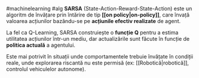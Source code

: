 #machinelearning #alg 
**SARSA** (State-Action-Reward-State-Action) este un algoritm de învățare prin întărire de tip **[[on policy|on-policy]]**, care învață valoarea acțiunilor bazându-se pe **acțiunile efectiv realizate** de agent.

La fel ca Q-Learning, SARSA construiește o **funcție Q** pentru a estima utilitatea acțiunilor într-un mediu, dar actualizările sunt făcute în funcție de **politica actuală** a agentului.

Este mai potrivit în situații unde comportamentele trebuie învățate în condiții reale, unde explorarea riscantă nu este permisă (ex: [[Robotică|robotică]], controlul vehiculelor autonome).
